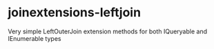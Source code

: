 # joinextensions-leftjoin
Very simple LeftOuterJoin extension methods for both IQueryable and IEnumerable types
